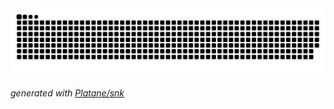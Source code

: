 <picture>
  <source media="(prefers-color-scheme: dark)" srcset="https://raw.githubusercontent.com/Lovefjve/Lovefjve/output/github-contribution-grid-snake-dark.svg">
  <source media="(prefers-color-scheme: light)" srcset="https://raw.githubusercontent.com/Lovefjve/Lovefjve/output/github-contribution-grid-snake.svg">
  <img alt="github contribution grid snake animation" src="https://raw.githubusercontent.com/Lovefjve/Lovefjve/output/github-contribution-grid-snake.svg">
</picture>

_generated with [Platane/snk](https://github.com/Platane/snk)_
